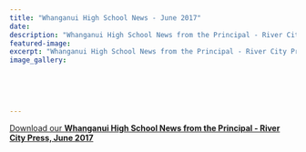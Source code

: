 ```yaml
---
title: "Whanganui High School News - June 2017"
date: 
description: "Whanganui High School News from the Principal - River City Press, June 2017"
featured-image: 
excerpt: "Whanganui High School News from the Principal - River City Press, June 2017"
image_gallery:
	
	
	
	
	
---
```


<p><a href="http://c1940652.r52.cf0.rackcdn.com/59541da4b8d39a317d000004/RCP-Newsletter-June-2017.pdf">Download our </a><strong><a href="http://c1940652.r52.cf0.rackcdn.com/59541da4b8d39a317d000004/RCP-Newsletter-June-2017.pdf">Whanganui High School News from the Principal - River City Press, June 2017</a></strong></p>

